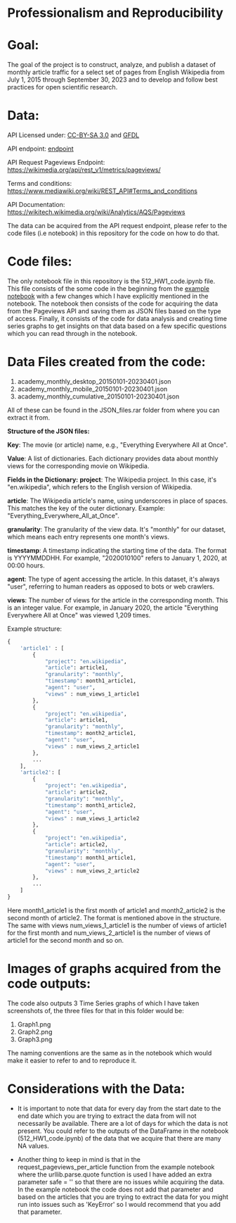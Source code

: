 # Professionalism and Reproducibility

# Goal:

The goal of the project is to construct, analyze, and publish a dataset of monthly article traffic for a select set of pages from English Wikipedia from July 1, 2015 through September 30, 2023 and to develop and follow best practices for open scientific research.

# Data:

API Licensed under: [CC-BY-SA 3.0](https://creativecommons.org/licenses/by-sa/3.0/) and [GFDL](https://www.gnu.org/licenses/fdl-1.3.html)

API endpoint: [endpoint](https://wikimedia.org/api/rest_v1/#!/Pageviews_data/get_metrics_pageviews_aggregate_project_access_agent_granularity_start_end)  

API Request Pageviews Endpoint: https://wikimedia.org/api/rest_v1/metrics/pageviews/

Terms and conditions: https://www.mediawiki.org/wiki/REST_API#Terms_and_conditions

API Documentation:  https://wikitech.wikimedia.org/wiki/Analytics/AQS/Pageviews

The data can be acquired from the API request endpoint, please refer to the code files (i.e notebook) in this repository for the code on how to do that.

# Code files:

The only notebook file in this repository is the 512_HW1_code.ipynb file. This file consists of the some code in the beginning from the [example notebook](https://colab.research.google.com/corgiredirector?site=https%3A%2F%2Fdrive.google.com%2Ffile%2Fd%2F1XjFhd3eXx704tcdfQ4Q1OQn0LWKCRNJm%2Fview%3Fusp%3Dsharing) with a few changes which I have explicitly mentioned in the notebook. The notebook then consists of the code for acquiring the data from the Pageviews API and saving them as JSON files based on the type of access. Finally, it consists of the code for data analysis and creating time series graphs to get insights on that data based on a few specific questions which you can read through in the notebook.


# Data Files created from the code:

1) academy_monthly_desktop_20150101-20230401.json
2) academy_monthly_mobile_20150101-20230401.json
3) academy_monthly_cumulative_20150101-20230401.json

All of these can be found in the JSON_files.rar folder from where you can extract it from.

**Structure of the JSON files:**

**Key**: The movie (or article) name, e.g., "Everything Everywhere All at Once".

**Value**: A list of dictionaries. Each dictionary provides data about monthly views for the corresponding movie on Wikipedia.

**Fields in the Dictionary:**
**project**: The Wikipedia project. In this case, it's "en.wikipedia", which refers to the English version of Wikipedia.

**article**: The Wikipedia article's name, using underscores in place of spaces. This matches the key of the outer dictionary. Example: "Everything_Everywhere_All_at_Once".

**granularity**: The granularity of the view data. It's "monthly" for our dataset, which means each entry represents one month's views.

**timestamp**: A timestamp indicating the starting time of the data. The format is YYYYMMDDHH. For example, "2020010100" refers to January 1, 2020, at 00:00 hours.

**agent**: The type of agent accessing the article. In this dataset, it's always "user", referring to human readers as opposed to bots or web crawlers.

**views**: The number of views for the article in the corresponding month. This is an integer value. For example, in January 2020, the article "Everything Everywhere All at Once" was viewed 1,209 times.

Example structure:

```python
{
    'article1' : [
        {
            "project": "en.wikipedia", 
            "article": article1,
            "granularity": "monthly",
            "timestamp": month1_article1,
            "agent": "user",
            "views" : num_views_1_article1
        },
        {
            "project": "en.wikipedia", 
            "article": article1,
            "granularity": "monthly",
            "timestamp": month2_article1,
            "agent": "user",
            "views" : num_views_2_article1
        },
        ...
    ],
    'article2': [
        {
            "project": "en.wikipedia", 
            "article": article2,
            "granularity": "monthly",
            "timestamp": month1_article2,
            "agent": "user",
            "views" : num_views_1_article2
        },    
        {
            "project": "en.wikipedia", 
            "article": article2,
            "granularity": "monthly",
            "timestamp": month1_article1,
            "agent": "user",
            "views" : num_views_2_article2
        },
        ...
    ]
}
```

Here month1_article1 is the first month of article1 and month2_article2 is the second month of article2. The format is mentioned above in the structure. The same with views num_views_1_article1 is the number of views of article1 for the first month and num_views_2_article1 is the number of views of article1 for the second month and so on.

# Images of graphs acquired from the code outputs:

The code also outputs 3 Time Series graphs of which I have taken screenshots of, the three files for that in this folder would be:
1) Graph1.png
2) Graph2.png
3) Graph3.png

The naming conventions are the same as in the notebook which would make it easier to refer to and to reproduce it.

# Considerations with the Data:

- It is important to note that data for every day from the start date to the end date which you are trying to extract the data from will not necessarily be available. There are a lot of days for which the data is not present. You could refer to the outputs of the DataFrame in the notebook (512_HW1_code.ipynb) of the data that we acquire that there are many NA values.

- Another thing to keep in mind is that in the request_pageviews_per_article function from the example notebook where the urllib.parse.quote function is used I have added an extra parameter safe = '' so that there are no issues while acquiring the data. In the example notebook the code does not add that parameter and based on the articles that you are trying to extract the data for you might run into issues such as 'KeyError' so I would recommend that you add that parameter.



